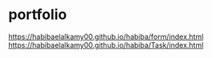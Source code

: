 # portfolio 
https://habibaelalkamy00.github.io/habiba/form/index.html
https://habibaelalkamy00.github.io/habiba/Task/index.html
